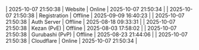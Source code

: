 | 2025-10-07 21:50:38 | Website | Online | 2025-10-07 21:50:34 |
| 2025-10-07 21:50:38 | Registration | Offline | 2025-09-09 16:40:23 |
| 2025-10-07 21:50:38 | Auth Server | Offline | 2025-08-18 09:33:31 |
| 2025-10-07 21:50:38 | Kezan (PvE) | Offline | 2025-08-03 17:58:02 |
| 2025-10-07 21:50:38 | Gurubashi (PvP) | Offline | 2025-08-23 21:44:06 |
| 2025-10-07 21:50:38 | Cloudflare | Online | 2025-10-07 21:50:34 |
